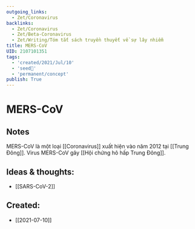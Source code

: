 ```yaml
---
outgoing_links:
  - Zet/Coronavirus
backlinks:
  - Zet/Coronavirus
  - Zet/Beta-Coronavirus
  - Zet/Writing/Tóm tắt sách truyền thuyết về sự lây nhiễm
title: MERS-CoV
UID: 2107101351
tags:
  - 'created/2021/Jul/10'
  - 'seed🥜'
  - 'permanent/concept'
publish: True
---
```

# MERS-CoV

## Notes
MERS-CoV là một loại [[Coronavirus]] xuất hiện vào năm 2012 tại [[Trung Đông]]. Virus MERS-CoV gây [[Hội chứng hô hấp Trung Đông]].

## Ideas & thoughts:
- [[SARS-CoV-2]]

## Created:
- [[2021-07-10]]
